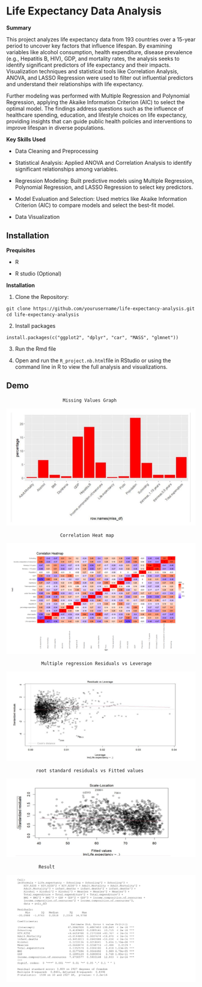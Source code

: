 
# Life Expectancy Data Analysis

**Summary**

This project analyzes life expectancy data from 193 countries over a 15-year period to uncover key factors that influence lifespan. By examining variables like alcohol consumption, health expenditure, disease prevalence (e.g., Hepatitis B, HIV), GDP, and mortality rates, the analysis seeks to identify significant predictors of life expectancy and their impacts. Visualization techniques and statistical tools like Correlation Analysis, ANOVA, and LASSO Regression were used to filter out influential predictors and understand their relationships with life expectancy.

Further modeling was performed with Multiple Regression and Polynomial Regression, applying the Akaike Information Criterion (AIC) to select the optimal model. The findings address questions such as the influence of healthcare spending, education, and lifestyle choices on life expectancy, providing insights that can guide public health policies and interventions to improve lifespan in diverse populations.

**Key Skills Used**

* Data Cleaning and Preprocessing
    
* Statistical Analysis: Applied ANOVA and Correlation Analysis to identify significant relationships among variables.
    
* Regression Modeling: Built predictive models using Multiple Regression, Polynomial Regression, and LASSO Regression to select key predictors.

* Model Evaluation and Selection: Used metrics like Akaike Information Criterion (AIC) to compare models and select the best-fit model.

* Data Visualization
    


## Installation

**Prequisites**

* R

* R studio (Optional)


**Installation** 

1. Clone the Repository: 

```
git clone https://github.com/yourusername/life-expectancy-analysis.git
cd life-expectancy-analysis

```

2. Install packages

```
install.packages(c("ggplot2", "dplyr", "car", "MASS", "glmnet"))

```
3. Run the Rmd file 

4.  Open and run the ```R_project.nb.html```file in RStudio or using the command line in R to view the full analysis and visualizations.


## Demo


                         Missing Values Graph 

![Linear regression](R_Project/Demo_1.png)

                        Correlation Heat map

![Linear regression](R_Project/Demo_2.png)
                
                 Multiple regression Residuals vs Leverage

![Linear regression](R_Project/Demo_3.png)

               root standard residuals vs Fitted values

![Linear regression](R_Project/Demo_4.png)

                Result

![Linear regression](R_Project/Demo_5.png)





